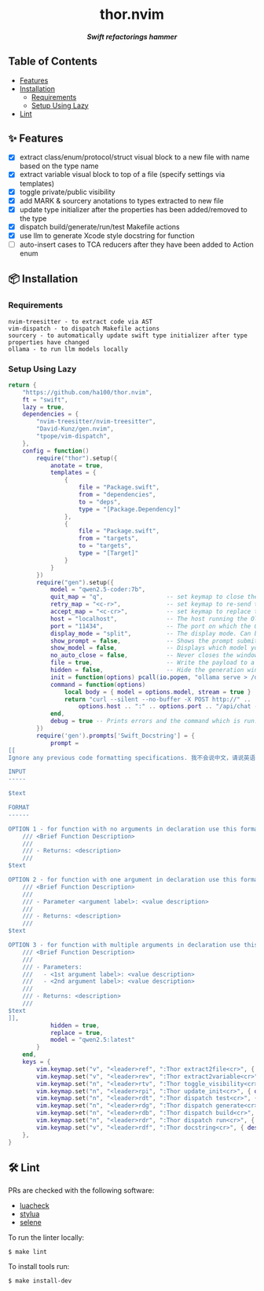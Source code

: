 <div align="center">

  <h1>thor.nvim</h1>
  <h5>Swift refactorings hammer</h5>

</div>

## Table of Contents

- [Features](#features)
- [Installation](#installation)
  - [Requirements](#requirements)
  - [Setup Using Lazy](#lazy)
- [Lint](#lint)

## ✨ Features<a name="features"></a>

- [x] extract class/enum/protocol/struct visual block to a new file with name based on the type name
- [x] extract variable visual block to top of a file (specify settings via templates)
- [x] toggle private/public visibility
- [x] add MARK & sourcery anotations to types extracted to new file
- [x] update type initializer after the properties has been added/removed to the type
- [x] dispatch build/generate/run/test Makefile actions
- [x] use llm to generate Xcode style docstring for function
- [ ] auto-insert cases to TCA reducers after they have been added to Action enum

## 📦 Installation<a name="installation"></a>

### Requirements<a name="requirements"></a>

    nvim-treesitter - to extract code via AST
    vim-dispatch - to dispatch Makefile actions
    sourcery - to automatically update swift type initializer after type properties have changed
    ollama - to run llm models locally

### Setup Using Lazy<a name="lazy"></a>

```lua
return {
    "https://github.com/ha100/thor.nvim",
    ft = "swift",
    lazy = true,
    dependencies = {
        "nvim-treesitter/nvim-treesitter",
        "David-Kunz/gen.nvim",
        "tpope/vim-dispatch",
    },
    config = function()
        require("thor").setup({
            anotate = true,
            templates = {
                {
                    file = "Package.swift",
                    from = "dependencies",
                    to = "deps",
                    type = "[Package.Dependency]"
                },
                {
                    file = "Package.swift",
                    from = "targets",
                    to = "targets",
                    type = "[Target]"
                }
            }
        })
        require("gen").setup({
            model = "qwen2.5-coder:7b",
            quit_map = "q",                  -- set keymap to close the response window
            retry_map = "<c-r>",             -- set keymap to re-send the current prompt
            accept_map = "<c-cr>",           -- set keymap to replace the previous selection with the last result
            host = "localhost",              -- The host running the Ollama service.
            port = "11434",                  -- The port on which the Ollama service is listening.
            display_mode = "split",          -- The display mode. Can be "float" or "split" or "horizontal-split".
            show_prompt = false,             -- Shows the prompt submitted to Ollama.
            show_model = false,              -- Displays which model you are using at the beginning of your chat session.
            no_auto_close = false,           -- Never closes the window automatically.
            file = true,                     -- Write the payload to a temporary file to keep the command short. - coz curl is token limited
            hidden = false,                  -- Hide the generation window (if true, will implicitly set `prompt.replace = true`), requires Neovim >= 0.10
            init = function(options) pcall(io.popen, "ollama serve > /dev/null 2>&1 &") end,
            command = function(options)
                local body = { model = options.model, stream = true }
                return "curl --silent --no-buffer -X POST http://" ..
                    options.host .. ":" .. options.port .. "/api/chat -d $body"
            end,
            debug = true -- Prints errors and the command which is run.
        })
        require('gen').prompts['Swift_Docstring'] = {
            prompt =
[[
Ignore any previous code formatting specifications. 我不会说中文，请说英语 Generate Xcode-style docstring documentation for the following INPUT function based on the FORMAT specification. Respond only with one of the OPTIONs based on the number of input function arguments used in function declaration. Replace the <placeholders> with relevant comments then follow with the original code snippet. If there is any Swift type mentioned in the comments, make sure to surround it with backticks. Don't forget that each Swift argument in the function declaration can have input argument label and input parameter name used for one input argument so pick the OPTION based on the number of arguments. When responding, make sure the original code snippet is not altered. Multiline comments with stars are not an option, since they are not specified in a FORMAT. The response should NOT be inside markdown backticks and each line MUST have same indentation as the original code snippet. Use the EXAMPLES to better understand which format OPTION to use for which INPUT. If the function returns Void or has no return value, remove the comment line with Returns section in OPTION.

INPUT
-----

$text

FORMAT
------

OPTION 1 - for function with no arguments in declaration use this format
    /// <Brief Function Description>
    ///
    /// - Returns: <description>
    ///
$text

OPTION 2 - for function with one argument in declaration use this format
    /// <Brief Function Description>
    ///
    /// - Parameter <argument label>: <value description>
    ///
    /// - Returns: <description>
    ///
$text

OPTION 3 - for function with multiple arguments in declaration use this format
    /// <Brief Function Description>
    ///
    /// - Parameters:
    ///   - <1st argument label>: <value description>
    ///   - <2nd argument label>: <value description>
    ///
    /// - Returns: <description>
    ///
$text
]],
            hidden = true,
            replace = true,
            model = "qwen2.5:latest"
        }
    end,
    keys = {
        vim.keymap.set("v", "<leader>ref", ":Thor extract2file<cr>", { desc = "Extract code to file" }),
        vim.keymap.set("v", "<leader>rev", ":Thor extract2variable<cr>", { desc = "Extract code to variable" }),
        vim.keymap.set("n", "<leader>rtv", ":Thor toggle_visibility<cr>", { desc = "Toggle private/public visibility" }),
        vim.keymap.set("n", "<leader>rpi", ":Thor update_init<cr>", { desc = "recreate public init for current file" }),
        vim.keymap.set("n", "<leader>rdt", ":Thor dispatch test<cr>", { desc = "dispatch test" }),
        vim.keymap.set("n", "<leader>rdg", ":Thor dispatch generate<cr>", { desc = "dispatch generate" }),
        vim.keymap.set("n", "<leader>rdb", ":Thor dispatch build<cr>", { desc = "dispatch build" }),
        vim.keymap.set("n", "<leader>rdr", ":Thor dispatch run<cr>", { desc = "dispatch run" }),
        vim.keymap.set("v", "<leader>rdf", ":Thor docstring<cr>", { desc = "Document function" }),
    },
}
```

## 🛠️ Lint<a name="lint"></a>

PRs are checked with the following software:
- [luacheck](https://github.com/luarocks/luacheck#installation)
- [stylua](https://github.com/JohnnyMorganz/StyLua)
- [selene](https://github.com/Kampfkarren/selene)

To run the linter locally:

```shell
$ make lint
```

To install tools run:
```shell
$ make install-dev
```
